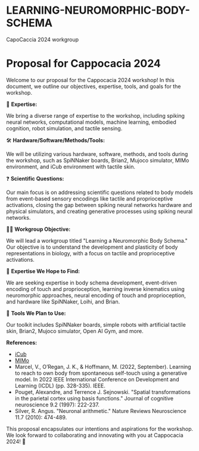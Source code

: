 # LEARNING-NEUROMORPHIC-BODY-SCHEMA
CapoCaccia 2024 workgroup
# Proposal for Cappocacia 2024

Welcome to our proposal for the Cappocacia 2024 workshop! In this document, we outline our objectives, expertise, tools, and goals for the workshop.

🧠 **Expertise:**

We bring a diverse range of expertise to the workshop, including spiking neural networks, computational models, machine learning, embodied cognition, robot simulation, and tactile sensing.

🛠️ **Hardware/Software/Methods/Tools:**

We will be utilizing various hardware, software, methods, and tools during the workshop, such as SpiNNaker boards, Brian2, Mujoco simulator, MIMo environment, and iCub environment with tactile skin.

❓ **Scientific Questions:**

Our main focus is on addressing scientific questions related to body models from event-based sensory encodings like tactile and proprioceptive activations, closing the gap between spiking neural networks hardware and physical simulators, and creating generative processes using spiking neural networks.

👨‍🔬 **Workgroup Objective:**

We will lead a workgroup titled "Learning a Neuromorphic Body Schema." Our objective is to understand the development and plasticity of body representations in biology, with a focus on tactile and proprioceptive activations.

🧐 **Expertise We Hope to Find:**

We are seeking expertise in body schema development, event-driven encoding of touch and proprioception, learning inverse kinematics using neuromorphic approaches, neural encoding of touch and proprioception, and hardware like SpiNNaker, Loihi, and Brian.

🔧 **Tools We Plan to Use:**

Our toolkit includes SpiNNaker boards, simple robots with artificial tactile skin, Brian2, Mujoco simulator, Open AI Gym, and more.

**References:**

- [iCub](https://github.com/robotology)
- [MIMo](https://github.com/trieschlab/MIMo)
- Marcel, V., O’Regan, J. K., & Hoffmann, M. (2022, September). Learning to reach to own body from spontaneous self-touch using a generative model. In 2022 IEEE International Conference on Development and Learning (ICDL) (pp. 328-335). IEEE.
- Pouget, Alexandre, and Terrence J. Sejnowski. "Spatial transformations in the parietal cortex using basis functions." Journal of cognitive neuroscience 9.2 (1997): 222-237.
- Silver, R. Angus. "Neuronal arithmetic." Nature Reviews Neuroscience 11.7 (2010): 474-489.

This proposal encapsulates our intentions and aspirations for the workshop. We look forward to collaborating and innovating with you at Cappocacia 2024! 🌟
